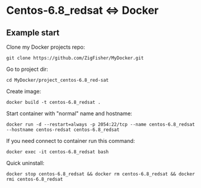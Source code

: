 Centos-6.8_redsat <=> Docker
============================

## Example start

Clone my Docker projects repo:

	git clone https://github.com/ZigFisher/MyDocker.git

Go to project dir:

	cd MyDocker/project_centos-6.8_red-sat

Create image:

	docker build -t centos-6.8_redsat .

Start container with "normal" name and hostname:

	docker run -d --restart=always -p 2054:22/tcp --name centos-6.8_redsat --hostname centos-redsat centos-6.8_redsat

If you need connect to container run this command:

	docker exec -it centos-6.8_redsat bash

Quick uninstall:

	docker stop centos-6.8_redsat && docker rm centos-6.8_redsat && docker rmi centos-6.8_redsat

